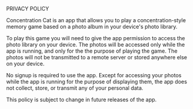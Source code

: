 PRIVACY POLICY

Concentration Cat is an app that allows you to play a concentration-style memory game based on a photo album in your device's photo library.

To play this game you will need to give the app permission to access the photo library on your device. The photos will be accessed only while the app is running, and only for the the purpose of playing the game. The photos will not be transmitted to a remote server or stored anywhere else on your device.

No signup is required to use the app. Except for accessing your photos while the app is running for the purpose of displaying them, the app does not collect, store, or transmit any of your personal data.

This policy is subject to change in future releases of the app.

